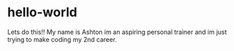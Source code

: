 # hello-world
Lets do this!!
My name is Ashton im an aspiring personal trainer and im just trying to make coding my 2nd career.
